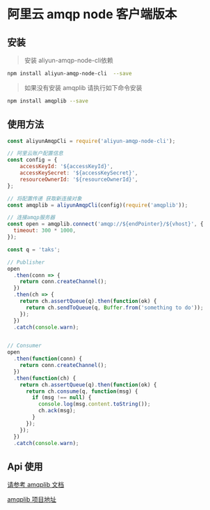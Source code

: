 # 阿里云 amqp node 客户端版本

## 安装

> 安装 aliyun-amqp-node-cli依赖
```bash
npm install aliyun-amqp-node-cli  --save
```

> 如果没有安装 amqplib 请执行如下命令安装
```bash
npm install amqplib --save
```

## 使用方法
```js
const aliyunAmqpCli = require('aliyun-amqp-node-cli');

// 阿里云账户配置信息
const config = {
    accessKeyId: '${accessKeyId}',
    accessKeySecret: '${accessKeySecret}',
    resourceOwnerId: '${resourceOwnerId}',
};

// 将配置传递 获取新连接对象
const amqplib = aliyunAmqpCli(config)(require('amqplib'));

// 连接amqp服务器
const open = amqplib.connect('amqp://${endPointer}/${vhost}', {
  timeout: 300 * 1000,
});

const q = 'taks';

// Publisher
open
  .then(conn => {
    return conn.createChannel();
  })
  .then(ch => {
    return ch.assertQueue(q).then(function(ok) {
      return ch.sendToQueue(q, Buffer.from('something to do'));
    });
  })
  .catch(console.warn);


// Consumer
open
  .then(function(conn) {
    return conn.createChannel();
  })
  .then(function(ch) {
    return ch.assertQueue(q).then(function(ok) {
      return ch.consume(q, function(msg) {
        if (msg !== null) {
          console.log(msg.content.toString());
          ch.ack(msg);
        }
      });
    });
  })
  .catch(console.warn);

```

## Api 使用
[请参考 amqplib 文档](http://www.squaremobius.net/amqp.node/channel_api.html)

[amqplib 项目地址](https://github.com/squaremo/amqp.node)